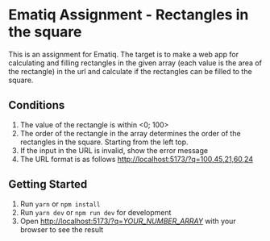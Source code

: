 # Ematiq Assignment - Rectangles in the square

This is an assignment for Ematiq.
The target is to make a web app for calculating and filling rectangles in the given array 
(each value is the area of the rectangle) in the url 
and calculate if the rectangles can be filled to the square.  

## Conditions
1. The value of the rectangle is within <0; 100>
2. The order of the rectangle in the array determines the order of the rectangles in the square. Starting from the left top.
3. If the input in the URL is invalid, show the error message
4. The URL format is as follows [http://localhost:5173/?q=100,45,21,60,24](http://localhost:5173/?q=100,45,21,60,24)


## Getting Started

1. Run `yarn` or `npm install`
2. Run `yarn dev` or `npm run dev` for development
3. Open [http://localhost:5173/?q=*YOUR_NUMBER_ARRAY*](http://localhost:5173/?q=*YOUR_NUMBER_ARRAY*) with your browser to see the result